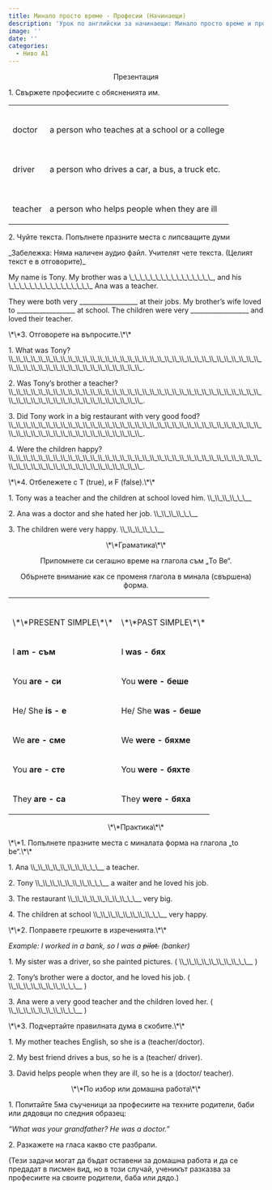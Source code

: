 ```yaml
---
title: Минало просто време - Професии (Начинаещи)
description: 'Урок по английски за начинаещи: Минало просто време и професии'
image: ''
date: ''
categories:
  - Ниво А1
---
```

<p align="center">
    Презентация
</p>
<p>
    1. Свържете професиите с обясненията им.
</p>
<table >
    <tbody>
        <tr>
            <td>
                <p>
                    <br/>
                    doctor
                </p>
            </td>
            <td>
                <p>
                    <br/>
                    a person who teaches at a school or a college
                </p>
            </td>
        </tr>
        <tr>
            <td>
                <p>
                    <br/>
                    driver
                </p>
            </td>
            <td>
                <p>
                    <br/>
                    a person who drives a car, a bus, a truck etc.
                </p>
            </td>
        </tr>
        <tr>
            <td>
                <p>
                    <br/>
                    teacher
                </p>
            </td>
            <td>
                <p>
                    <br/>
                    a person who helps people when they are ill
                </p>
            </td>
        </tr>
    </tbody>
</table>
<p>
    2. Чуйте текста. Попълнете празните места с липсващите думи
</p>
<p>
    _Забележка: Няма наличен аудио файл. Учителят чете текста. (Целият текст е в отговорите)_
</p>
<p>
 My name is Tony. My brother was a \_\_\_\_\_\_\_\_\_\_\_\_\_\_\_\_, and his \_\_\_\_\_\_\_\_\_\_\_\_\_\_\_\_ Ana was a teacher. 

They were both very \_\_\_\_\_\_\_\_\_\_\_\_\_\_\_\_\_\_ at their jobs. My brother’s wife loved to \_\_\_\_\_\_\_\_\_\_\_\_\_\_\_\_\_\_ at school. The children were very \_\_\_\_\_\_\_\_\_\_\_\_\_\_\_\_\_\_ and loved their teacher.

</p>
<p>
    \*\*3. Отговорете на въпросите.\*\*
</p>
<p>
    1. What was Tony?
    <br/>
    \\_\\_\\_\\_\\_\\_\\_\\_\\_\\_\\_\\_\\_\\_\\_\\_\\_\\_\\_\\_\\_\\_\\_\\_\\_\\_\\_\\_\\_\\_\\_\\_\\_\\_\\_\\_\\_\\_\\_\\_\\_\\_\\_\\_\\_\\_\\_\\_\\_\\_\\_\\_.
</p>
<p>
    2. Was Tony’s brother a teacher?
    <br/>
      \\_\\_\\_\\_\\_\\_\\_\\_\\_\\_\\_\\_\\_\\_\\_\\_\\_\\_\\_\\_\\_\\_\\_\\_\\_\\_\\_\\_\\_\\_\\_\\_\\_\\_\\_\\_\\_\\_\\_\\_\\_\\_\\_\\_\\_\\_\\_\\_\\_\\_\\_\\_.
</p>
<p>
    3. Did Tony work in a big restaurant with very good food?
    <br/>
     \\_\\_\\_\\_\\_\\_\\_\\_\\_\\_\\_\\_\\_\\_\\_\\_\\_\\_\\_\\_\\_\\_\\_\\_\\_\\_\\_\\_\\_\\_\\_\\_\\_\\_\\_\\_\\_\\_\\_\\_\\_\\_\\_\\_\\_\\_\\_\\_\\_\\_\\_\\_.
</p>
<p>
    4. Were the children happy?
    <br/>
     \\_\\_\\_\\_\\_\\_\\_\\_\\_\\_\\_\\_\\_\\_\\_\\_\\_\\_\\_\\_\\_\\_\\_\\_\\_\\_\\_\\_\\_\\_\\_\\_\\_\\_\\_\\_\\_\\_\\_\\_\\_\\_\\_\\_\\_\\_\\_\\_\\_\\_\\_\\_.
</p>
<p>
    \*\*4. Отбележете с T (true), и F (false).\*\*
</p>
<p>
    1. Tony was a teacher and the children at school loved him. \\_\\_\\_\\_\_\__
</p>
<p>
    2. Ana was a doctor and she hated her job. \\_\\_\\_\\_\_\__
</p>
<p>
    3. The children were very happy. \\_\\_\\_\\_\_\__
</p>
<p align="center">
    \*\*Граматика\*\*
</p>
<p align="center">
    Припомнете си сегашно време на глагола съм „To Be“.
</p>
<p align="center">
    Обърнете внимание как се променя глагола в минала (свършена) форма.
</p>
<table border="0" cellspacing="0" cellpadding="0" width="0">
    <tbody>
        <tr>
            <td>
                <p>
                    <br/>
                    \*\*PRESENT SIMPLE\*\*
                </p>
            </td>
            <td>
                <p>
                    <br/>
                    \*\*PAST SIMPLE\*\*
                </p>
            </td>
        </tr>
        <tr>
            <td>
                <p>
                    I <strong>am </strong><strong>- съм</strong>
                </p>
            </td>
            <td>
                <p>
                    I <strong>was</strong><strong> - бях</strong>
                </p>
            </td>
        </tr>
        <tr>
            <td>
                <p>
                    You <strong>are </strong><strong>- си</strong>
                </p>
            </td>
            <td>
                <p>
                    You <strong>were</strong><strong> - беше</strong>
                </p>
            </td>
        </tr>
        <tr>
            <td>
                <p>
                    He/ She <strong>is </strong><strong>- е</strong>
                </p>
            </td>
            <td>
                <p>
                    He/ She <strong>was</strong><strong> - беше</strong>
                </p>
            </td>
        </tr>
        <tr>
            <td>
                <p>
                    We <strong>are</strong><strong> - сме</strong>
                </p>
            </td>
            <td>
                <p>
                    We <strong>were</strong><strong> - бяхме</strong>
                </p>
            </td>
        </tr>
        <tr>
            <td>
                <p>
                    You <strong>are</strong><strong> - сте</strong>
                </p>
            </td>
            <td>
                <p>
                    You <strong>were</strong><strong> - бяхте</strong>
                </p>
            </td>
        </tr>
        <tr>
            <td>
                <p>
                    They <strong>are</strong><strong> - са</strong>
                </p>
            </td>
            <td>
                <p>
                    They <strong>were</strong><strong> - бяха</strong>
                </p>
            </td>
        </tr>
    </tbody>
</table>
<p align="center">
    \*\*Практика\*\*
</p>
<p>
    \*\*1. Попълнете празните места с миналата форма на глагола „to be“.\*\*
</p>
<p>
    1. Ana \\_\\_\\_\\_\\_\\_\\_\\_\_\__ a teacher.
</p>
<p>
    2. Tony \\_\\_\\_\\_\\_\\_\\_\\_\_\__  a waiter and he loved his job.
</p>
<p>
    3. The restaurant \\_\\_\\_\\_\\_\\_\\_\\_\_\__  very big.
</p>
<p>
    4. The children at school \\_\\_\\_\\_\\_\\_\\_\\_\_\__  very happy.
</p>
<p>
    \*\*2. Поправете грешките в изреченията.\*\*
</p>
<p>
    <em>Example: I worked in a bank, so I was a <del>pilot.</del> (banker)</em>
</p>
<p>
    1. My sister was a driver, so she painted pictures. ( \\_\\_\\_\\_\\_\\_\\_\\_\_\__ )
</p>
<p>
    2. Tony’s brother were a doctor, and he loved his job. ( \\_\\_\\_\\_\\_\\_\\_\\_\_\__  )
</p>
<p>
    3. Ana were a very good teacher and the children loved her. ( \\_\\_\\_\\_\\_\\_\\_\\_\_\__  )
</p>
<p>
    \*\*3. Подчертайте правилната дума в скобите.\*\*
</p>
<p>
    1. My mother teaches English, so she is a (teacher/doctor).
</p>
<p>
    2. My best friend drives a bus, so he is a (teacher/ driver).
</p>
<p>
    3. David helps people when they are ill, so he is a (doctor/ teacher).
</p>
<p align="center">
    \*\*По избор или домашна работа\*\*
</p>
<p>
    1. Попитайте 5ма съученици за професиите на техните родители, баби или
    дядовци по следния образец:
</p>
<p>
    <em> “What was your grandfather? He was a doctor.”</em>
</p>
<p>
    2. Разкажете на гласа какво сте разбрали.
</p>
<p>
    (Тези задачи могат да бъдат оставени за домашна работа и да се предадат в
    писмен вид, но в този случай, ученикът разказва за професиите на своите
    родители, баба или дядо.)
</p>
<br/>
